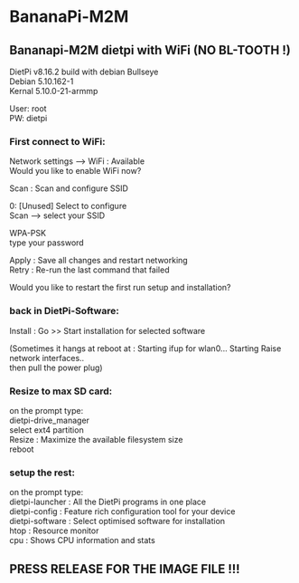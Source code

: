 # BananaPi-M2M
## Bananapi-M2M dietpi with WiFi (NO BL-TOOTH !)

DietPi v8.16.2 build with debian Bullseye  
Debian 5.10.162-1  
Kernal 5.10.0-21-armmp  

User: root  
PW: dietpi

### First connect to WiFi:  

Network settings --> WiFi : Available  
Would you like to enable WiFi now?  
<Ok>  

Scan : Scan and configure SSID  

0: [Unused] Select to configure  
Scan	--> select your SSID  

WPA-PSK  
type your password  
<Done>  

Apply : Save all changes and restart networking  
Retry               : Re-run the last command that failed  
  
 Would you like to restart the first run setup and installation?  
<Ok>  

### back in DietPi-Software:  

Install            : Go >> Start installation for selected software  

(Sometimes it hangs at reboot at   :   Starting ifup for wlan0...
         Starting Raise network interfaces..  
then pull the power plug)
  
### Resize to max SD card:   

on the prompt type:  
dietpi-drive_manager  
select ext4 partition  
Resize          : Maximize the available filesystem size  
reboot  

### setup the rest:  
on the prompt type:  
dietpi-launcher : All the DietPi programs in one place  
dietpi-config   : Feature rich configuration tool for your device  
dietpi-software : Select optimised software for installation  
htop            : Resource monitor  
cpu             : Shows CPU information and stats  


## PRESS RELEASE FOR THE IMAGE FILE !!!
  
 

  
